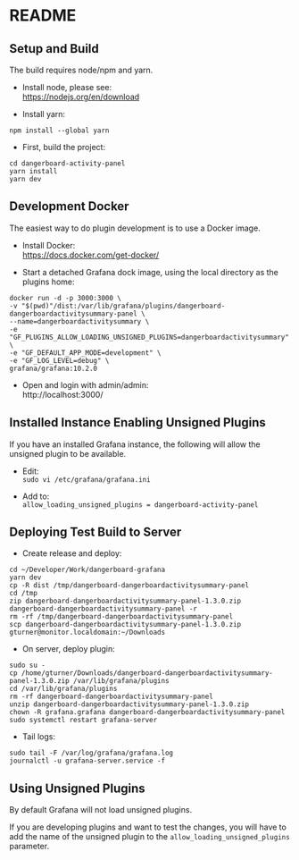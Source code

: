 # README

## Setup and Build
The build requires node/npm and yarn.

- Install node, please see:  
https://nodejs.org/en/download
  
- Install yarn:  
```
npm install --global yarn
```
  
- First, build the project:
```
cd dangerboard-activity-panel
yarn install
yarn dev
```

## Development Docker
The easiest way to do plugin development is to use a Docker image.  
  
- Install Docker:  
https://docs.docker.com/get-docker/
  
- Start a detached Grafana dock image, using the local directory as the plugins home:
```
docker run -d -p 3000:3000 \
-v "$(pwd)"/dist:/var/lib/grafana/plugins/dangerboard-dangerboardactivitysummary-panel \
--name=dangerboardactivitysummary \
-e "GF_PLUGINS_ALLOW_LOADING_UNSIGNED_PLUGINS=dangerboardactivitysummary" \
-e "GF_DEFAULT_APP_MODE=development" \
-e "GF_LOG_LEVEL=debug" \
grafana/grafana:10.2.0
```

- Open and login with admin/admin:  
http://localhost:3000/

## Installed Instance Enabling Unsigned Plugins
If you have an installed Grafana instance, the following will allow the unsigned plugin to be available.  
  
- Edit:  
`sudo vi /etc/grafana/grafana.ini`

- Add to:  
`allow_loading_unsigned_plugins = dangerboard-activity-panel`

## Deploying Test Build to Server 
- Create release and deploy:  
```
cd ~/Developer/Work/dangerboard-grafana
yarn dev
cp -R dist /tmp/dangerboard-dangerboardactivitysummary-panel
cd /tmp
zip dangerboard-dangerboardactivitysummary-panel-1.3.0.zip dangerboard-dangerboardactivitysummary-panel -r
rm -rf /tmp/dangerboard-dangerboardactivitysummary-panel
scp dangerboard-dangerboardactivitysummary-panel-1.3.0.zip gturner@monitor.localdomain:~/Downloads
```

- On server, deploy plugin:
```
sudo su -
cp /home/gturner/Downloads/dangerboard-dangerboardactivitysummary-panel-1.3.0.zip /var/lib/grafana/plugins
cd /var/lib/grafana/plugins
rm -rf dangerboard-dangerboardactivitysummary-panel
unzip dangerboard-dangerboardactivitysummary-panel-1.3.0.zip
chown -R grafana.grafana dangerboard-dangerboardactivitysummary-panel
sudo systemctl restart grafana-server
```
  
- Tail logs:
```
sudo tail -F /var/log/grafana/grafana.log
journalctl -u grafana-server.service -f
```
  
## Using Unsigned Plugins
By default Grafana will not load unsigned plugins.

If you are developing plugins and want to test the changes, you will have to add the name of the unsigned plugin to the `allow_loading_unsigned_plugins` parameter.
